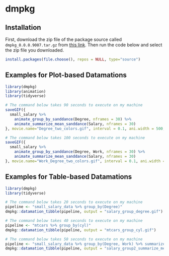 
<!-- README.md is generated from README.Rmd. Please edit that file -->

# dmpkg

## Installation

First, download the zip file of the package source called
`dmpkg_0.0.0.9007.tar.gz` from [this
link](https://zenodo.org/record/4287448). Then run the code below and
select the zip file you downloaded.

``` r
install.packages(file.choose(), repos = NULL, type="source")
```

## Examples for Plot-based Datamations

``` r
library(dmpkg)
library(animation)
library(tidyverse)

# The command below takes 90 seconds to execute on my machine
saveGIF({
  small_salary %>%
    animate_group_by_sanddance(Degree, nframes = 30) %>%
    animate_summarize_mean_sanddance(Salary, nframes = 30)
}, movie.name="Degree_two_colors.gif", interval = 0.1, ani.width = 500, ani.height = 350, ani.res = 100)

# The command below takes 100 seconds to execute on my machine
saveGIF({
  small_salary %>%
    animate_group_by_sanddance(Degree, Work, nframes = 30) %>%
    animate_summarize_mean_sanddance(Salary, nframes = 30)
}, movie.name="Work_Degree_two_colors.gif", interval = 0.1, ani.width = 500, ani.height = 350, ani.res= 100)
```

## Examples for Table-based Datamations

``` r
library(dmpkg)
library(tidyverse)

# The command below takes 20 seconds to execute on my machine
pipeline <- "small_salary_data %>% group_by(Degree)"
dmpkg::datamation_tibble(pipeline, output = "salary_group_degree.gif")

# The command below takes 40 seconds to execute on my machine
pipeline <- "mtcars %>% group_by(cyl)"
dmpkg::datamation_tibble(pipeline, output = "mtcars_group_cyl.gif")

# The command below takes 50 seconds to execute on my machine
pipeline <- "small_salary_data %>% group_by(Degree, Work) %>% summarize(Avg_Salary = mean(Salary))"
dmpkg::datamation_tibble(pipeline, output = "salary_group2_summarize_mean.gif")
```
